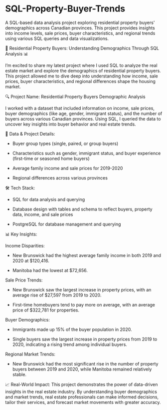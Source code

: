 # SQL-Property-Buyer-Trends
A SQL-based data analysis project exploring residential property buyers' demographics across Canadian provinces. This project provides insights into income levels, sale prices, buyer characteristics, and regional trends using various SQL queries and data visualizations.


🏡 Residential Property Buyers: Understanding Demographics Through SQL Analysis 📊

I’m excited to share my latest project where I used SQL to analyze the real estate market and explore the demographics of residential property buyers. This project allowed me to dive deep into understanding how income, sale prices, buyer characteristics, and regional differences shape the housing market.



🔍 Project Name: Residential Property Buyers Demographic Analysis

I worked with a dataset that included information on income, sale prices, buyer demographics (like age, gender, immigrant status), and the number of buyers across various Canadian provinces. Using SQL, I queried the data to uncover key insights into buyer behavior and real estate trends.



📂 Data & Project Details:

- Buyer group types (single, paired, or group buyers)

- Characteristics such as gender, immigrant status, and buyer experience (first-time or seasoned home buyers)

- Average family income and sale prices for 2019-2020

- Regional differences across various provinces



🛠️ Tech Stack:

- SQL for data analysis and querying

- Database design with tables and schema to reflect buyers, property data, income, and sale prices

- PostgreSQL for database management and querying



📊 Key Insights:

Income Disparities:

- New Brunswick had the highest average family income in both 2019 and 2020 at $120,416.

- Manitoba had the lowest at $72,656.



Sale Price Trends:

- New Brunswick saw the largest increase in property prices, with an average rise of $27,597 from 2019 to 2020.

- First-time homebuyers tend to pay more on average, with an average price of $322,781 for properties.



Buyer Demographics:

- Immigrants made up 15% of the buyer population in 2020.

- Single buyers saw the largest increase in property prices from 2019 to 2020, indicating a rising trend among individual buyers.



Regional Market Trends:

- New Brunswick had the most significant rise in the number of property buyers between 2019 and 2020, while Manitoba remained relatively stable.



📈 Real-World Impact: This project demonstrates the power of data-driven insights in the real estate industry. By understanding buyer demographics and market trends, real estate professionals can make informed decisions, tailor their services, and forecast market movements with greater accuracy.

